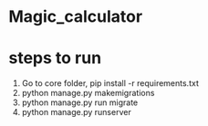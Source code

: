 # Magic_calculator

# steps to run

1. Go to core folder, pip install -r requirements.txt
2. python manage.py makemigrations
3. python manage.py run migrate
4. python manage.py runserver
